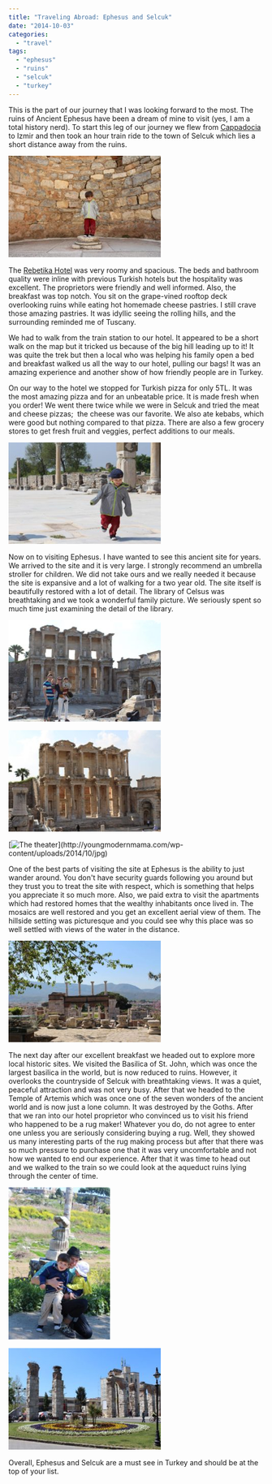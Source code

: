 ```yaml
---
title: "Traveling Abroad: Ephesus and Selcuk"
date: "2014-10-03"
categories:
  - "travel"
tags:
  - "ephesus"
  - "ruins"
  - "selcuk"
  - "turkey"
---
```


This is the part of our journey that I was looking forward to the most. The ruins of Ancient Ephesus have been a dream of mine to visit (yes, I am a total history nerd). To start this leg of our journey we flew from [Cappadocia](http://youngmodernmama.com/2014/09/traveling-abroad-cappadocia/ "Traveling Abroad: Cappadocia") to Izmir and then took an hour train ride to the town of Selcuk which lies a short distance away from the ruins.

[![Wells the statue](images/10334428_10100598793275474_709801155630195995_n-300x200.jpg)](https://letkidstravel.com/wp-content/uploads/2014/10/10334428_10100598793275474_709801155630195995_n.jpg)

The [Rebetika Hotel](http://www.tripadvisor.com/Hotel_Review-g293976-d1087120-Reviews-Rebetika_Hotel-Selcuk_Izmir_Province_Turkish_Aegean_Coast.html) was very roomy and spacious. The beds and bathroom quality were inline with previous Turkish hotels but the hospitality was excellent. The proprietors were friendly and well informed. Also, the breakfast was top notch. You sit on the grape-vined rooftop deck overlooking ruins while eating hot homemade cheese pastries. I still crave those amazing pastries. It was idyllic seeing the rolling hills, and the surrounding reminded me of Tuscany.

We had to walk from the train station to our hotel. It appeared to be a short walk on the map but it tricked us because of the big hill leading up to it! It was quite the trek but then a local who was helping his family open a bed and breakfast walked us all the way to our hotel, pulling our bags! It was an amazing experience and another show of how friendly people are in Turkey.

On our way to the hotel we stopped for Turkish pizza for only 5TL. It was the most amazing pizza and for an unbeatable price. It is made fresh when you order! We went there twice while we were in Selcuk and tried the meat and cheese pizzas;  the cheese was our favorite. We also ate kebabs, which were good but nothing compared to that pizza. There are also a few grocery stores to get fresh fruit and veggies, perfect additions to our meals.

[![Wells running free in Ephesus](images/1012574_10100598792112804_882658446012049_n-300x200.jpg)](https://letkidstravel.com/wp-content/uploads/2014/10/1012574_10100598792112804_882658446012049_n.jpg)

Now on to visiting Ephesus. I have wanted to see this ancient site for years. We arrived to the site and it is very large. I strongly recommend an umbrella stroller for children. We did not take ours and we really needed it because the site is expansive and a lot of walking for a two year old. The site itself is beautifully restored with a lot of detail. The library of Celsus was breathtaking and we took a wonderful family picture. We seriously spent so much time just examining the detail of the library.

[![10256817_10100598792147734_5364762393236696108_n](images/10256817_10100598792147734_5364762393236696108_n-300x200.jpg)](https://letkidstravel.com/wp-content/uploads/2014/10/10256817_10100598792147734_5364762393236696108_n.jpg)

[![The Library of Celsus](images/10301547_10100598792551924_1838508350064866718_n-300x200.jpg)](https://letkidstravel.com/wp-content/uploads/2014/10/10301547_10100598792551924_1838508350064866718_n.jpg)

[![The theater](http://youngmodernmama.com/wp-content/uploads/2014/10/jpg-300x200.)](http://youngmodernmama.com/wp-content/uploads/2014/10/jpg)

One of the best parts of visiting the site at Ephesus is the ability to just wander around. You don't have security guards following you around but they trust you to treat the site with respect, which is something that helps you appreciate it so much more. Also, we paid extra to visit the apartments which had restored homes that the wealthy inhabitants once lived in. The mosaics are well restored and you get an excellent aerial view of them. The hillside setting was picturesque and you could see why this place was so well settled with views of the water in the distance.

[![10313585_10100598793559904_8871389226179859089_n](images/10313585_10100598793559904_8871389226179859089_n-300x200.jpg)](https://letkidstravel.com/wp-content/uploads/2014/10/10313585_10100598793559904_8871389226179859089_n.jpg)

The next day after our excellent breakfast we headed out to explore more local historic sites. We visited the Basilica of St. John, which was once the largest basilica in the world, but is now reduced to ruins. However, it overlooks the countryside of Selcuk with breathtaking views. It was a quiet, peaceful attraction and was not very busy. After that we headed to the Temple of Artemis which was once one of the seven wonders of the ancient world and is now just a lone column. It was destroyed by the Goths. After that we ran into our hotel proprietor who convinced us to visit his friend who happened to be a rug maker! Whatever you do, do not agree to enter one unless you are seriously considering buying a rug. Well, they showed us many interesting parts of the rug making process but after that there was so much pressure to purchase one that it was very uncomfortable and not how we wanted to end our experience. After that it was time to head out and we walked to the train so we could look at the aqueduct ruins lying through the center of time.

[![10336847_10100598790506024_779840047894646221_n](images/10336847_10100598790506024_779840047894646221_n-200x300.jpg)](https://letkidstravel.com/wp-content/uploads/2014/10/10336847_10100598790506024_779840047894646221_n.jpg)

[![1175234_10100598793754514_4451047116574149033_n](images/1175234_10100598793754514_4451047116574149033_n-300x200.jpg)](https://letkidstravel.com/wp-content/uploads/2014/10/1175234_10100598793754514_4451047116574149033_n.jpg)

Overall, Ephesus and Selcuk are a must see in Turkey and should be at the top of your list.
